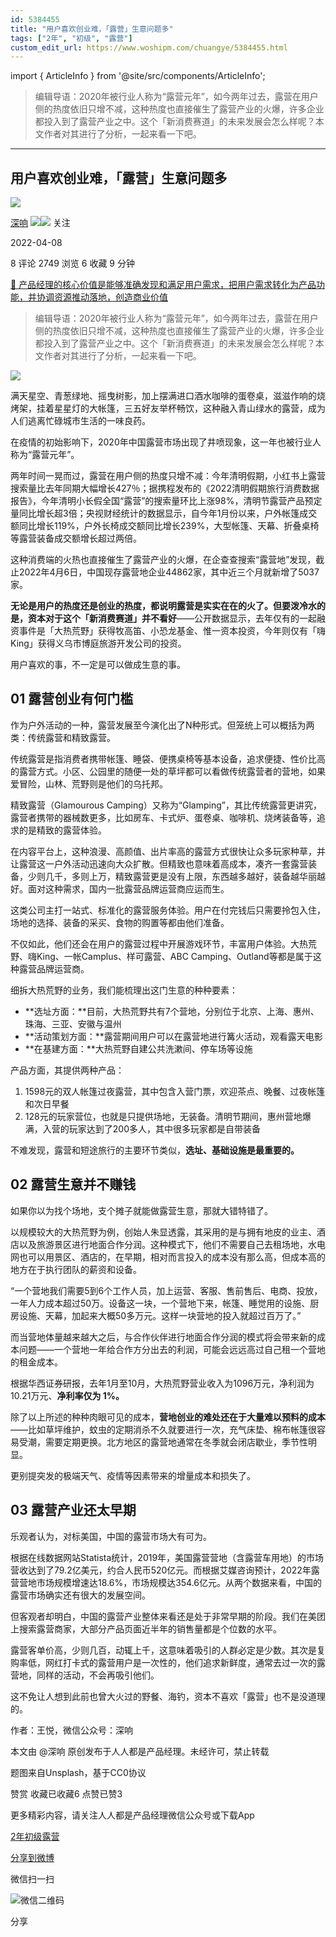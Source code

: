 ```yaml
---
id: 5384455
title: "用户喜欢创业难，「露营」生意问题多"
tags: ["2年", "初级", "露营"]
custom_edit_url: https://www.woshipm.com/chuangye/5384455.html
---
```

import { ArticleInfo } from '@site/src/components/ArticleInfo';

<ArticleInfo
    author="深响"
    authorLink="https://www.woshipm.com/u/905472"
    published="2022-04-08"
    views={2749}
    comments={8}
    collects={6}
/>

> 编辑导语：2020年被行业人称为“露营元年”，如今两年过去，露营在用户侧的热度依旧只增不减，这种热度也直接催生了露营产业的火爆，许多企业都投入到了露营产业之中。这个「新消费赛道」的未来发展会怎么样呢？本文作者对其进行了分析，一起来看一下吧。

---

## 用户喜欢创业难，「露营」生意问题多

[![](https://image.woshipm.com/wp-files/2019/10/u82IWtiLxNrGqG5IUUVn.png!/both/72x72)](https://www.woshipm.com/u/905472)

[深响](https://www.woshipm.com/u/905472) ![](https://static.woshipm.com/tag/1122_1@2x.png)![](https://static.woshipm.com/tag/2103_1@2x.png) 关注

2022-04-08

8 评论 2749 浏览 6 收藏 9 分钟

[🔗 产品经理的核心价值是能够准确发现和满足用户需求，把用户需求转化为产品功能，并协调资源推动落地，创造商业价值](https://ke.qidianla.com/courses/90pm)

> 编辑导语：2020年被行业人称为“露营元年”，如今两年过去，露营在用户侧的热度依旧只增不减，这种热度也直接催生了露营产业的火爆，许多企业都投入到了露营产业之中。这个「新消费赛道」的未来发展会怎么样呢？本文作者对其进行了分析，一起来看一下吧。

![](https://image.woshipm.com/wp-files/2022/04/KRiVyYxMwYOQuYmIXHRA.jpg)

满天星空、青葱绿地、摇曳树影，加上摆满进口酒水咖啡的蛋卷桌，滋滋作响的烧烤架，挂着星星灯的大帐篷，三五好友举杯畅饮，这种融入青山绿水的露营，成为人们逃离忙碌城市生活的一味良药。

在疫情的初始影响下，2020年中国露营市场出现了井喷现象，这一年也被行业人称为“露营元年”。

两年时间一晃而过，露营在用户侧的热度只增不减：今年清明假期，小红书上露营搜索量比去年同期大幅增长427％；据携程发布的《2022清明假期旅行消费数据报告》，今年清明小长假全国“露营”的搜索量环比上涨98%，清明节露营产品预定量同比增长超3倍；央视财经统计的数据显示，自今年1月份以来，户外帐篷成交额同比增长119%，户外长椅成交额同比增长239%，大型帐篷、天幕、折叠桌椅等露营装备成交额增长超过两倍。

这种消费端的火热也直接催生了露营产业的火爆，在企查查搜索“露营地”发现，截止2022年4月6日，中国现存露营地企业44862家，其中近三个月就新增了5037家。

**无论是用户的热度还是创业的热度，都说明露营是实实在在的火了。但要泼冷水的是，资本对于这个「新消费赛道」并不看好**——公开数据显示，去年仅有的一起融资事件是「大热荒野」获得牧高笛、小恐龙基金、惟一资本投资，今年则仅有「嗨King」获得义乌市博庭旅游开发公司的投资。

用户喜欢的事，不一定是可以做成生意的事。

## 01 露营创业有何门槛

作为户外活动的一种，露营发展至今演化出了N种形式。但笼统上可以概括为两类：传统露营和精致露营。

传统露营是指消费者携带帐篷、睡袋、便携桌椅等基本设备，追求便捷、性价比高的露营方式。小区、公园里的随便一处的草坪都可以看做传统露营者的营地，如果爱冒险，山林、荒野则是他们的乌托邦。

精致露营（Glamourous Camping）又称为“Glamping”，其比传统露营更讲究，露营者携带的器械数更多，比如房车、卡式炉、蛋卷桌、咖啡机、烧烤装备等，追求的是精致的露营体验。

在内容平台上，这种浪漫、高颜值、出片率高的露营方式很快让众多玩家种草，并让露营这一户外活动迅速向大众扩散。但精致也意味着高成本，凑齐一套露营装备，少则几千，多则上万，精致露营更是没有上限，东西越多越好，装备越华丽越好。面对这种需求，国内一批露营品牌运营商应运而生。

这类公司主打一站式、标准化的露营服务体验。用户在付完钱后只需要拎包入住，场地的选择、装备的采买、食物的购置等都由他们准备。

不仅如此，他们还会在用户的露营过程中开展游戏环节，丰富用户体验。大热荒野、嗨King、一帐Camplus、样可露营、ABC Camping、Outland等都是属于这种露营品牌运营商。

细拆大热荒野的业务，我们能梳理出这门生意的种种要素：

*   **选址方面：**目前，大热荒野共有7个营地，分别位于北京、上海、惠州、珠海、三亚、安徽与温州
*   **活动策划方面：**露营期间用户可以在露营地进行篝火活动，观看露天电影
*   **在基建方面：**大热荒野自建公共洗漱间、停车场等设施

产品方面，其提供两种产品：

1.  1598元的双人帐篷过夜露营，其中包含入营门票，欢迎茶点、晚餐、过夜帐篷和次日早餐
2.  128元的玩家营位，也就是只提供场地，无装备。清明节期间，惠州营地爆满，入营的玩家达到了200多人，其中很多玩家都是自带装备

不难发现，露营和短途旅行的主要环节类似，**选址、基础设施是最重要的。**

## 02 露营生意并不赚钱

如果你以为找个场地，支个摊子就能做露营生意，那就大错特错了。

以规模较大的大热荒野为例，创始人朱显透露，其采用的是与拥有地皮的业主、酒店以及旅游景区进行地面合作分润。这种模式下，他们不需要自己去租场地，水电网也可以用景区、酒店的，在早期，相对而言投入的成本没有那么高，但成本高的地方在于执行团队的薪资和设备。

“一个营地我们需要5到6个工作人员，加上运营、客服、售前售后、电商、投放，一年人力成本超过50万。设备这一块，一个营地下来，帐篷、睡觉用的设施、厨房设施、天幕，加起来大概50多万元。这样一块营地的投入就超过百万了。”

而当营地体量越来越大之后，与合作伙伴进行地面合作分润的模式将会带来新的成本问题——一个营地一年给合作方分出去的利润，可能会远远高过自己租一个营地的租金成本。

根据华西证券研报，去年1月至10月，大热荒野营业收入为1096万元，净利润为10.21万元、**净利率仅为 1%。**

除了以上所述的种种肉眼可见的成本，**营地创业的难处还在于大量难以预料的成本**——比如草坪维护，蚊虫的定期消杀不久就要进行一次，充气床垫、棉布帐篷很容易受潮，需要定期更换。北方地区的露营地通常在冬季就会闭店歇业，季节性明显。

更别提突发的极端天气、疫情等因素带来的增量成本和损失了。

## 03 露营产业还太早期

乐观者认为，对标美国，中国的露营市场大有可为。

根据在线数据网站Statista统计，2019年，美国露营营地（含露营车用地）的市场营收达到了79.2亿美元，约合人民币520亿元。而根据艾媒咨询预计，2022年露营营地市场规模增速达18.6%，市场规模达354.6亿元。从两个数据来看，中国的露营市场确实还有很大的发展空间。

但客观者却明白，中国的露营产业整体来看还是处于非常早期的阶段。我们在美团上搜索露营商家，大部分产品页面近半年的销售量都是个位数的水平。

露营客单价高，少则几百，动辄上千，这意味着吸引的人群必定是少数。其次是复购率低，网红打卡式的露营用户是一次性的，他们追求新鲜度，通常去过一次的露营地，同样的活动，不会再吸引他们。

这不免让人想到此前也曾大火过的野餐、海钓，资本不喜欢「露营」也不是没道理的。

作者：王悦，微信公众号：深响

本文由 @深响 原创发布于人人都是产品经理。未经许可，禁止转载

题图来自Unsplash，基于CC0协议

赞赏 收藏已收藏6 点赞已赞3

更多精彩内容，请关注人人都是产品经理微信公众号或下载App

[2年](https://www.woshipm.com/tag/2%e5%b9%b4)[初级](https://www.woshipm.com/tag/%e5%88%9d%e7%ba%a7)[露营](https://www.woshipm.com/tag/%e9%9c%b2%e8%90%a5)

[分享到微博](https://service.weibo.com/share/share.php?appkey=2775287854&title=用户喜欢创业难，「露营」生意问题多&url=https://www.woshipm.com/chuangye/5384455.html&pic=https://image.woshipm.com/wp-files/2022/04/KRiVyYxMwYOQuYmIXHRA.jpg)

微信扫一扫

![微信二维码](https://api.pwmqr.com/qrcode/create/?url=https://www.woshipm.com/chuangye/5384455.html)

分享